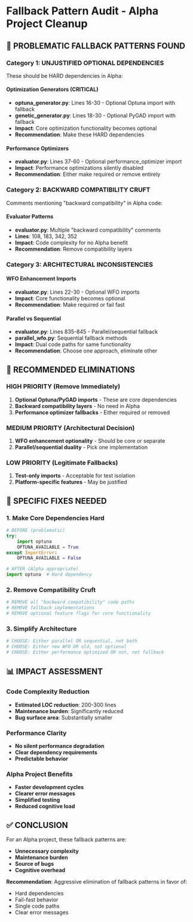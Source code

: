 # Fallback Pattern Audit - Alpha Project Cleanup

## 🚨 PROBLEMATIC FALLBACK PATTERNS FOUND

### Category 1: UNJUSTIFIED OPTIONAL DEPENDENCIES
These should be HARD dependencies in Alpha:

#### Optimization Generators (CRITICAL)
- **optuna_generator.py**: Lines 16-30 - Optional Optuna import with fallback
- **genetic_generator.py**: Lines 18-30 - Optional PyGAD import with fallback
- **Impact**: Core optimization functionality becomes optional
- **Recommendation**: Make these HARD dependencies

#### Performance Optimizers
- **evaluator.py**: Lines 37-60 - Optional performance_optimizer import
- **Impact**: Performance optimizations silently disabled
- **Recommendation**: Either make required or remove entirely

### Category 2: BACKWARD COMPATIBILITY CRUFT
Comments mentioning "backward compatibility" in Alpha code:

#### Evaluator Patterns
- **evaluator.py**: Multiple "backward compatibility" comments
- **Lines**: 108, 183, 342, 352
- **Impact**: Code complexity for no Alpha benefit
- **Recommendation**: Remove compatibility layers

### Category 3: ARCHITECTURAL INCONSISTENCIES

#### WFO Enhancement Imports
- **evaluator.py**: Lines 22-30 - Optional WFO imports
- **Impact**: Core functionality becomes optional
- **Recommendation**: Make required or fail fast

#### Parallel vs Sequential
- **evaluator.py**: Lines 835-845 - Parallel/sequential fallback
- **parallel_wfo.py**: Sequential fallback methods
- **Impact**: Dual code paths for same functionality
- **Recommendation**: Choose one approach, eliminate other

## 🎯 RECOMMENDED ELIMINATIONS

### HIGH PRIORITY (Remove Immediately)
1. **Optional Optuna/PyGAD imports** - These are core dependencies
2. **Backward compatibility layers** - No need in Alpha
3. **Performance optimizer fallbacks** - Either required or removed

### MEDIUM PRIORITY (Architectural Decision)
1. **WFO enhancement optionality** - Should be core or separate
2. **Parallel/sequential duality** - Pick one implementation

### LOW PRIORITY (Legitimate Fallbacks)
1. **Test-only imports** - Acceptable for test isolation
2. **Platform-specific features** - May be justified

## 🔧 SPECIFIC FIXES NEEDED

### 1. Make Core Dependencies Hard
```python
# BEFORE (problematic)
try:
    import optuna
    OPTUNA_AVAILABLE = True
except ImportError:
    OPTUNA_AVAILABLE = False

# AFTER (Alpha appropriate)
import optuna  # Hard dependency
```

### 2. Remove Compatibility Cruft
```python
# REMOVE all "backward compatibility" code paths
# REMOVE fallback implementations
# REMOVE optional feature flags for core functionality
```

### 3. Simplify Architecture
```python
# CHOOSE: Either parallel OR sequential, not both
# CHOOSE: Either new WFO OR old, not optional
# CHOOSE: Either performance optimized OR not, not fallback
```

## 📊 IMPACT ASSESSMENT

### Code Complexity Reduction
- **Estimated LOC reduction**: 200-300 lines
- **Maintenance burden**: Significantly reduced
- **Bug surface area**: Substantially smaller

### Performance Clarity
- **No silent performance degradation**
- **Clear dependency requirements**
- **Predictable behavior**

### Alpha Project Benefits
- **Faster development cycles**
- **Clearer error messages**
- **Simplified testing**
- **Reduced cognitive load**

## ✅ CONCLUSION

For an Alpha project, these fallback patterns are:
- **Unnecessary complexity**
- **Maintenance burden**
- **Source of bugs**
- **Cognitive overhead**

**Recommendation**: Aggressive elimination of fallback patterns in favor of:
- Hard dependencies
- Fail-fast behavior
- Single code paths
- Clear error messages
